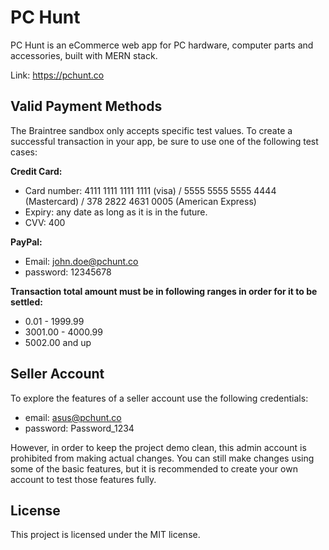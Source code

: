 # PC Hunt

PC Hunt is an eCommerce web app for PC hardware, computer parts and accessories, built with MERN stack.

Link: https://pchunt.co

## Valid Payment Methods

The Braintree sandbox only accepts specific test values. To create a successful transaction in your app, be sure to use one of the following test cases:

**Credit Card:**

- Card number: 4111 1111 1111 1111 (visa) / 5555 5555 5555 4444 (Mastercard) / 378 2822 4631 0005 (American Express)
- Expiry: any date as long as it is in the future.
- CVV: 400

**PayPal:**

- Email: john.doe@pchunt.co
- password: 12345678

**Transaction total amount must be in following ranges in order for it to be settled:**

- 0.01 - 1999.99
- 3001.00 - 4000.99
- 5002.00 and up

## Seller Account

To explore the features of a seller account use the following credentials:

- email: asus@pchunt.co
- password: Password_1234

However, in order to keep the project demo clean, this admin account is prohibited from making actual changes. You can still make changes using some of the basic features, but it is recommended to create your own account to test those features fully.

## License

This project is licensed under the MIT license.
